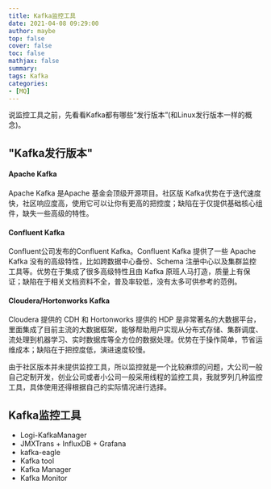 ```yaml
---
title: Kafka监控工具
date: 2021-04-08 09:29:00
author: maybe
top: false
cover: false
toc: false
mathjax: false
summary:
tags: Kafka
categories:
- [MQ]
---
```


说监控工具之前，先看看Kafka都有哪些“发行版本”(和Linux发行版本一样的概念)。

## "Kafka发行版本"
#### Apache Kafka
Apache Kafka 是Apache 基金会顶级开源项目。社区版 Kafka优势在于迭代速度快，社区响应度高，使用它可以让你有更高的把控度；缺陷在于仅提供基础核心组件，缺失一些高级的特性。
#### Confluent Kafka
Confluent公司发布的Confluent Kafka。Confluent Kafka 提供了一些 Apache Kafka 没有的高级特性，比如跨数据中心备份、Schema 注册中心以及集群监控工具等。优势在于集成了很多高级特性且由 Kafka 原班人马打造，质量上有保证；缺陷在于相关文档资料不全，普及率较低，没有太多可供参考的范例。
#### Cloudera/Hortonworks Kafka
Cloudera 提供的 CDH 和 Hortonworks 提供的 HDP 是非常著名的大数据平台，里面集成了目前主流的大数据框架，能够帮助用户实现从分布式存储、集群调度、流处理到机器学习、实时数据库等全方位的数据处理。优势在于操作简单，节省运维成本；缺陷在于把控度低，演进速度较慢。

由于社区版本并未提供监控工具，所以监控就是一个比较麻烦的问题，大公司一般自己定制开发，创业公司或者小公司一般采用线程的监控工具，我就罗列几种监控工具，具体使用还得根据自己的实际情况进行选择。
## Kafka监控工具
* Logi-KafkaManager
* JMXTrans + InfluxDB + Grafana
* kafka-eagle
* Kafka tool
* Kafka Manager
* Kafka Monitor
